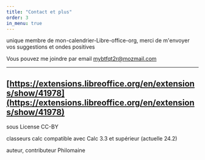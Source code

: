 ```yaml
---
title: "Contact et plus"
order: 3
in_menu: true
---
```

unique membre de mon-calendrier-Libre-office-org, merci de m'envoyer vos suggestions et ondes positives

Vous pouvez me joindre par email  mybtfqt2r@mozmail.com

---
[https://extensions.libreoffice.org/en/extensions/show/41978](https://extensions.libreoffice.org/en/extensions/show/41978)
---  
sous License CC-BY

classeurs calc compatible avec Calc 3.3 et supérieur  (actuelle 24.2)

auteur, contributeur Philomaine 
